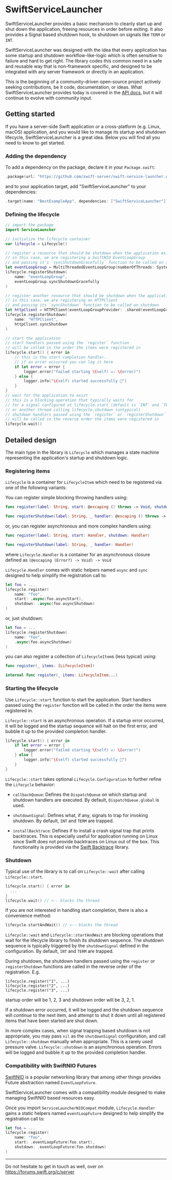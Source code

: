 # SwiftServiceLauncher

SwiftServiceLauncher provides a basic mechanism to cleanly start up and shut down the application, freeing resources in order before exiting.
It also provides a Signal based shutdown hook, to shutdown on signals like `TERM` or `INT`.

SwiftServiceLauncher was designed with the idea that every application has some startup and shutdown workflow-like-logic which is often sensitive to failure and hard to get right.
The library codes this common need in a safe and reusable way that is non-framework specific, and designed to be integrated with any server framework or directly in an application.

This is the beginning of a community-driven open-source project actively seeking contributions, be it code, documentation, or ideas. What SwiftServiceLauncher provides today is covered in the [API docs](https://swift-server.github.io/swift-service-launcher/), but it will continue to evolve with community input.

## Getting started

If you have a server-side Swift application or a cross-platform (e.g. Linux, macOS) application, and you would like to manage its startup and shutdown lifecycle, SwiftServiceLauncher is a great idea. Below you will find all you need to know to get started.

### Adding the dependency

To add a dependency on the package, declare it in your `Package.swift`:

```swift
.package(url: "https://github.com/swift-server/swift-service-launcher.git", from: "1.0.0"),
```

and to your application target, add "SwiftServiceLauncher" to your dependencies:

```swift
.target(name: "BestExampleApp", dependencies: ["SwiftServiceLauncher"]),
```

###  Defining the lifecycle

```swift
// import the package
import ServiceLauncher

// initialize the lifecycle container
var lifecycle = Lifecycle()

// register a resource that should be shutdown when the application exists.
// in this case, we are registering a SwiftNIO EventLoopGroup
// and passing it's `syncShutdownGracefully` function to be called on shutdown
let eventLoopGroup = MultiThreadedEventLoopGroup(numberOfThreads: System.coreCount)
lifecycle.registerShutdown(
    name: "eventLoopGroup",
    eventLoopGroup.syncShutdownGracefully
)

// register another resource that should be shutdown when the application exists.
// in this case, we are registering an HTTPClient
// and passing its `syncShutdown` function to be called on shutdown
let httpClient = HTTPClient(eventLoopGroupProvider: .shared(eventLoopGroup))
lifecycle.registerShutdown(
    name: "HTTPClient",
    httpClient.syncShutdown
)

// start the application
// start handlers passed using the `register` function
// will be called in the order the items were registered in
lifecycle.start() { error in
    // this is the start completion handler.
    // if an error occurred you can log it here
    if let error = error {
        logger.error("failed starting \(self) ☠️: \(error)")
    } else {
        logger.info("\(self) started successfully 🚀")
    }
}
// wait for the application to exist
// this is a blocking operation that typically waits for
// for a signal configured at lifecycle.start (default is `INT` and `TERM`)
// or another thread calling lifecycle.shutdown (untypical)
// shutdown handlers passed using the `register` or `registerShutdown` functions
// will be called in the reverse order the items were registered in
lifecycle.wait()
```

## Detailed design

The main type in the library is `Lifecycle` which manages a state machine representing the application's startup and shutdown logic.

### Registering items

`Lifecycle` is a container for `LifecycleItem` which need to be registered via one of the following variants:

You can register simple blocking throwing handlers using:

```swift
func register(label: String, start: @escaping () throws -> Void, shutdown: @escaping () throws -> Void)

func registerShutdown(label: String, _ handler: @escaping () throws -> Void)
```

or, you can register asynchronous and more complex handlers using:

```swift
func register(label: String, start: Handler, shutdown: Handler)

func registerShutdown(label: String, _ handler: Handler)
```

where `Lifecycle.Handler` is a container for an asynchronous closure defined as  `(@escaping (Error?) -> Void) -> Void`

`Lifecycle.Handler` comes with static helpers named `async` and `sync` designed to help simplify the registration call to:

```swift
let foo = ...
lifecycle.register(
    name: "foo",
    start: .async(foo.asyncStart),
    shutdown: .async(foo.asyncShutdown)
)
```

or, just shutdown:

```swift
let foo = ...
lifecycle.registerShutdown(
    name: "foo",
    .async(foo.asyncShutdown)
)
```


you can also register a collection of `LifecycleItem`s (less typical) using:

```swift
func register(_ items: [LifecycleItem])

internal func register(_ items: LifecycleItem...)
```

### Starting the lifecycle

Use `Lifecycle::start` function to start the application. Start handlers passed using the `register` function will be called in the order the items were registered in.

`Lifecycle::start` is an asynchronous operation. If a startup error occurred, it will be logged and the startup sequence will halt on the first error, and bubble it up to the provided completion handler.

```swift
lifecycle.start() { error in
    if let error = error {
        logger.error("failed starting \(self) ☠️: \(error)")
    } else {
        logger.info("\(self) started successfully 🚀")
    }
}
```

`Lifecycle::start` takes optional `Lifecycle.Configuration` to further refine the `Lifecycle` behavior:

* `callbackQueue`: Defines the `DispatchQueue` on which startup and shutdown handlers are executed. By default, `DispatchQueue.global` is used.

* `shutdownSignal`: Defines what, if any, signals to trap for invoking shutdown. By default, `INT` and `TERM` are trapped.

* `installBacktrace`: Defines if to install a crash signal trap that prints backtraces. This is especially useful for application running on Linux since Swift does not provide backtraces on Linux out of the box. This functionality is provided via the [Swift Backtrace](https://github.com/swift-server/swift-backtrace) library.

### Shutdown

Typical use of the library is to call on `Lifecycle::wait` after calling `Lifecycle::start`.

```swift
lifecycle.start() { error in
  ...   
}
lifecycle.wait() // <-- blocks the thread
```

If you are not interested in handling start completion, there is also a convenience method:

```swift
lifecycle.startAndWait() // <-- blocks the thread
```

`Lifecycle::wait` and `Lifecycle::startAndWait` are blocking operations that wait for the lifecycle library to finish its shutdown sequence.
The shutdown sequence is typically triggered by the `shutdownSignal` defined in the configuration. By default, `INT` and `TERM` are trapped.

During shutdown, the shutdown handlers passed using the `register` or `registerShutdown` functions are called in the reverse order of the registration. E.g.

```
lifecycle.register("1", ...)
lifecycle.register("2", ...)
lifecycle.register("3", ...)
```

startup order will be 1, 2, 3 and shutdown order will be 3, 2, 1.

If a shutdown error occurred, it will be logged and the shutdown sequence will *continue* to the next item, and attempt to shut it down until all registered items that have been started are shut down.

In more complex cases, when signal trapping based shutdown is not appropriate, you may pass `nil` as the `shutdownSignal` configuration, and call `Lifecycle::shutdown` manually when appropriate. This is a rarely used pressure valve. `Lifecycle::shutdown` is an asynchronous operation. Errors will be logged and bubble it up to the provided completion handler.

### Compatibility with SwiftNIO Futures

[SwiftNIO](https://github.com/apple/swift-nio) is a popular networking library that among other things provides Future abstraction named `EventLoopFuture`.

SwiftServiceLauncher comes with a compatibility module designed to make managing SwiftNIO based resources easy.

Once you import `ServiceLauncherNIOCompat` module, `Lifecycle.Handler` gains a static helpers named `eventLoopFuture` designed to help simplify the registration call to:

```swift
let foo = ...
lifecycle.register(
    name: "foo",
    start: .eventLoopFuture(foo.start),
    shutdown: .eventLoopFuture(foo.shutdown)
)
```  

-------


Do not hesitate to get in touch as well, over on https://forums.swift.org/c/server
